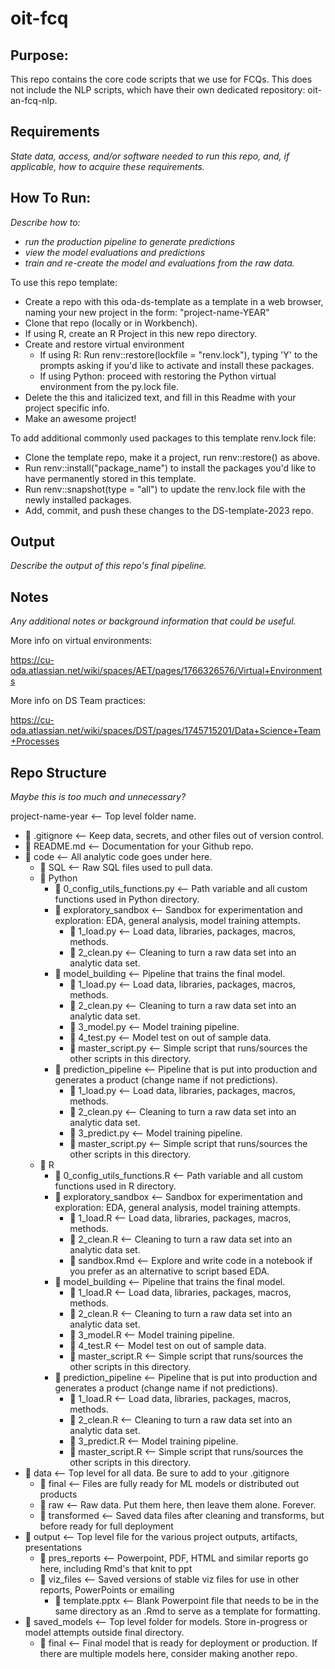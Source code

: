 # oit-fcq

## Purpose:

This repo contains the core code scripts that we use for FCQs. This does not include the NLP scripts, which have their own dedicated repository: oit-an-fcq-nlp.


## Requirements

*State data, access, and/or software needed to run this repo, and, if applicable, how to acquire these requirements.*

## How To Run:

*Describe how to:*

  - *run the production pipeline to generate predictions*
  - *view the model evaluations and predictions*
  - *train and re-create the model and evaluations from the raw data.*

To use this repo template:
- Create a repo with this oda-ds-template as a template in a web browser, naming your new project in the form: "project-name-YEAR"
- Clone that repo (locally or in Workbench). 
- If using R, create an R Project in this new repo directory. 
- Create and restore virtual environment
  - If using R: Run renv::restore(lockfile = "renv.lock"), typing 'Y' to the prompts asking if you'd like to activate and install these packages.
  - If using Python: proceed with restoring the Python virtual environment from the py.lock file. 
- Delete the this and italicized text, and fill in this Readme with your project specific info. 
- Make an awesome project!

To add additional commonly used packages to this template renv.lock file:

- Clone the template repo, make it a project, run renv::restore() as above.
- Run renv::install("package_name") to install the packages you'd like to have permanently stored in this template.
- Run renv::snapshot(type = "all") to update the renv.lock file with the newly installed packages.
- Add, commit, and push these changes to the DS-template-2023 repo. 

## Output

*Describe the output of this repo's final pipeline.*

## Notes

*Any additional notes or background information that could be useful.*

More info on virtual environments:

https://cu-oda.atlassian.net/wiki/spaces/AET/pages/1766326576/Virtual+Environments

More info on DS Team practices:

https://cu-oda.atlassian.net/wiki/spaces/DST/pages/1745715201/Data+Science+Team+Processes

## Repo Structure

*Maybe this is too much and unnecessary?*

project-name-year <—– Top level folder name.
- 📄 .gitignore <—– Keep data, secrets, and other files out of version control.
- 📄 README.md <—– Documentation for your Github repo.
- 📂 code <—– All analytic code goes under here. 
  - 📂 SQL <—– Raw SQL files used to pull data.
  - 📂 Python
    - 📄 0_config_utils_functions.py <—– Path variable and all custom functions used in Python directory.
    - 📂 exploratory_sandbox <—– Sandbox for experimentation and exploration: EDA, general analysis, model training attempts. 
      - 📄 1_load.py <—– Load data, libraries, packages, macros, methods.
      - 📄 2_clean.py <—– Cleaning to turn a raw data set into an analytic data set.
    - 📂 model_building <—– Pipeline that trains the final model.
      - 📄 1_load.py <—– Load data, libraries, packages, macros, methods.
      - 📄 2_clean.py <—– Cleaning to turn a raw data set into an analytic data set.
      - 📄 3_model.py <—– Model training pipeline.
      - 📄 4_test.py <—– Model test on out of sample data.
      - 📄 master_script.py <—– Simple script that runs/sources the other scripts in this directory.
    - 📂 prediction_pipeline <—– Pipeline that is put into production and generates a product (change name if not predictions).
      - 📄 1_load.py <—– Load data, libraries, packages, macros, methods.
      - 📄 2_clean.py <—– Cleaning to turn a raw data set into an analytic data set.
      - 📄 3_predict.py <—– Model training pipeline.
      - 📄 master_script.py <—– Simple script that runs/sources the other scripts in this directory.
  - 📂 R
    - 📄 0_config_utils_functions.R <—– Path variable and all custom functions used in R directory.
    - 📂 exploratory_sandbox <—– Sandbox for experimentation and exploration: EDA, general analysis, model training attempts.
      - 📄 1_load.R <—– Load data, libraries, packages, macros, methods.
      - 📄 2_clean.R <—– Cleaning to turn a raw data set into an analytic data set.
      - 📄 sandbox.Rmd <—– Explore and write code in a notebook if you prefer as an alternative to script based EDA. 
    - 📂 model_building <—– Pipeline that trains the final model.
      - 📄 1_load.R <—– Load data, libraries, packages, macros, methods.
      - 📄 2_clean.R <—– Cleaning to turn a raw data set into an analytic data set.
      - 📄 3_model.R <—– Model training pipeline.
      - 📄 4_test.R <—– Model test on out of sample data.
      - 📄 master_script.R <—– Simple script that runs/sources the other scripts in this directory.
    - 📂 prediction_pipeline <—– Pipeline that is put into production and generates a product (change name if not predictions).
      - 📄 1_load.R <—– Load data, libraries, packages, macros, methods.
      - 📄 2_clean.R <—– Cleaning to turn a raw data set into an analytic data set.
      - 📄 3_predict.R <—– Model training pipeline.
      - 📄 master_script.R <—– Simple script that runs/sources the other scripts in this directory.
- 📂 data <—– Top level for all data. Be sure to add to your .gitignore
  - 📂 final <—– Files are fully ready for ML models or distributed out products
  - 📂 raw <—– Raw data. Put them here, then leave them alone. Forever.
  - 📂 transformed <—– Saved data files after cleaning and transforms, but before ready for full deployment
- 📂 output <—– Top level file for the various project outputs, artifacts, presentations
  - 📂 pres_reports <—– Powerpoint, PDF, HTML and similar reports go here, including Rmd's that knit to ppt
  - 📂 viz_files <—– Saved versions of stable viz files for use in other reports, PowerPoints or emailing
    - 📄 template.pptx <—– Blank Powerpoint file that needs to be in the same directory as an .Rmd to serve as a template for formatting.
- 📂 saved_models <—– Top level folder for models. Store in-progress or model attempts outside final directory.
  - 📂 final <—– Final model that is ready for deployment or production. If there are multiple models here, consider making another repo.
